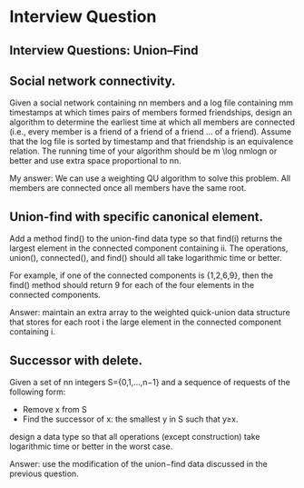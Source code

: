# Interview Question

## Interview Questions: Union–Find

## Social network connectivity. 

Given a social network containing nn members and a log file containing mm timestamps at which times pairs of members formed friendships, design an algorithm to determine the earliest time at which all members are connected (i.e., every member is a friend of a friend of a friend ... of a friend). Assume that the log file is sorted by timestamp and that friendship is an equivalence relation. The running time of your algorithm should be m \log nmlogn or better and use extra space proportional to nn.

My answer: We can use a weighting QU algorithm to solve this problem. All members are connected once all members have the same root.


## Union-find with specific canonical element. 

Add a method find() to the union-find data type so that find(i) returns the largest element in the connected component containing ii. The operations, union(), connected(), and find() should all take logarithmic time or better.

For example, if one of the connected components is {1,2,6,9}, then the find() method should return 9 for each of the four elements in the connected components.

Answer: maintain an extra array to the weighted quick-union data structure that stores for each root i the large element in the connected component containing i.

## Successor with delete. 

Given a set of nn integers S={0,1,...,n−1} and a sequence of requests of the following form:

* Remove x from S
* Find the successor of x: the smallest y in S such that y≥x.

design a data type so that all operations (except construction) take logarithmic time or better in the worst case.

Answer: use the modification of the union−find data discussed in the previous question.
